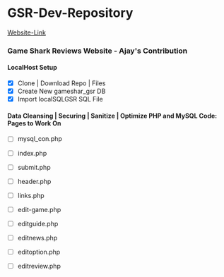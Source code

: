 # GSR-Dev-Repository

[Website-Link](https://gamesharkreviews.com/)


### Game Shark Reviews Website - Ajay's Contribution

#### LocalHost Setup

- [x] Clone | Download Repo | Files
- [x] Create New gameshar_gsr DB
- [x] Import localSQLGSR SQL File

#### Data Cleansing | Securing | Sanitize | Optimize PHP and MySQL Code: Pages to Work On

- [ ]	mysql_con.php
-	[ ]	index.php
-	[ ]	submit.php
-	[ ]	header.php
-	[ ]	links.php
-	[ ]	edit-game.php
-	[ ]	editguide.php
-	[ ]	editnews.php
-	[ ]	editoption.php
-	[ ]	editreview.php


